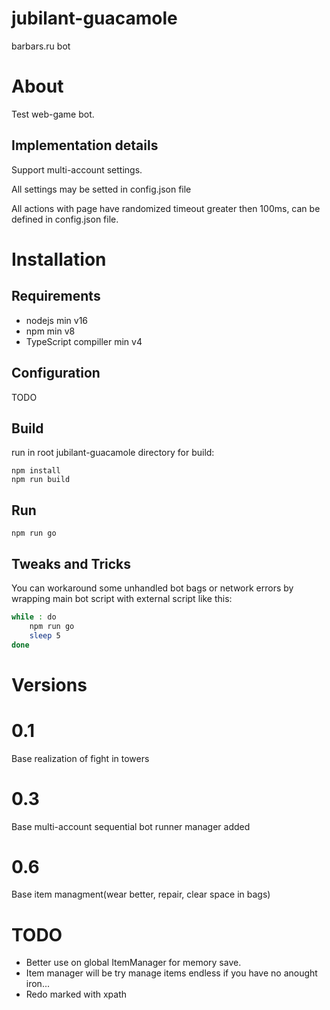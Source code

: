 # jubilant-guacamole
barbars.ru bot

# About

Test web-game bot.

## Implementation details

Support multi-account settings.

All settings may be setted in config.json file

All actions with page have randomized timeout greater then 100ms, can be defined in config.json file.

# Installation

## Requirements
- nodejs min v16
- npm min v8
- TypeScript compiller min v4

## Configuration

TODO

## Build
run in root jubilant-guacamole directory for build:
```
npm install
npm run build
```

## Run
```
npm run go
```

## Tweaks and Tricks

You can workaround some unhandled bot bags or network errors by wrapping main bot script with external script like this:
```sh
while : do
    npm run go
    sleep 5
done
```

# Versions

# 0.1
Base realization of fight in towers

# 0.3
Base multi-account sequential bot runner manager added

# 0.6
Base item managment(wear better, repair, clear space in bags)

# TODO
+ Better use on global ItemManager for memory save.
+ Item manager will be try manage items endless if you have no anought iron...
+ Redo marked with xpath
